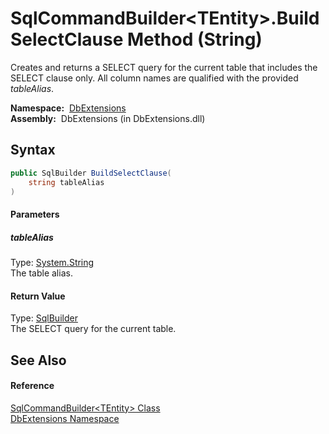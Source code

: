 SqlCommandBuilder&lt;TEntity>.BuildSelectClause Method (String)
===============================================================
Creates and returns a SELECT query for the current table that includes the SELECT clause only. All column names are qualified with the provided *tableAlias*.

  **Namespace:**  [DbExtensions][1]  
  **Assembly:**  DbExtensions (in DbExtensions.dll)

Syntax
------

```csharp
public SqlBuilder BuildSelectClause(
	string tableAlias
)
```

#### Parameters

##### *tableAlias*
Type: [System.String][2]  
The table alias.

#### Return Value
Type: [SqlBuilder][3]  
The SELECT query for the current table.

See Also
--------

#### Reference
[SqlCommandBuilder&lt;TEntity> Class][4]  
[DbExtensions Namespace][1]  

[1]: ../README.md
[2]: http://msdn.microsoft.com/en-us/library/s1wwdcbf
[3]: ../SqlBuilder/README.md
[4]: README.md